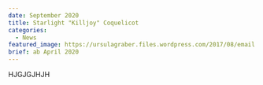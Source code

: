 ```yaml
---
date: September 2020
title: Starlight "Killjoy" Coquelicot
categories:
  - News
featured_image: https://ursulagraber.files.wordpress.com/2017/08/email.jpg?w=1560&h=940&fit=crop
brief: ab April 2020
---
```


HJGJGJHJH
